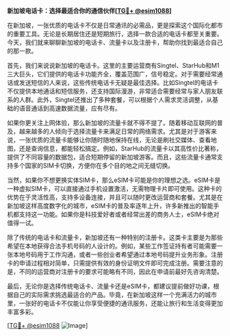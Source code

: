 **新加坡电话卡：选择最适合你的通信伙伴[[TG💪+ @esim1088](https://t.me/s/esim1088)]**

在新加坡，一张优质的电话卡不仅是日常通讯的必需品，更是探索这个国际化都市的重要工具。无论是长期居住还是短期旅行，选择一款合适的电话卡都至关重要。今天，我们就来聊聊新加坡的电话卡、流量卡以及注册卡，帮助你找到最适合自己的那一款。

首先，我们来说说新加坡的电话卡。这里的主要运营商有Singtel、StarHub和M1三大巨头，它们提供的电话卡功能齐全，覆盖范围广，信号稳定。对于需要经常通话或发送短信的人来说，这些传统电话卡无疑是最佳选择。比如Singtel的电话卡不仅提供本地通话和短信服务，还支持国际漫游，非常适合需要经常与家人朋友联系的人群。此外，Singtel还推出了多种套餐，可以根据个人需求灵活调整，从基础的语音通话到高速数据流量，应有尽有。

如果你更关注上网体验，那么新加坡的流量卡就不得不提了。随着移动互联网的普及，越来越多的人倾向于选择流量卡来满足日常的网络需求。尤其是对于游客来说，一张优质的流量卡能够让你随时随地保持在线，无论是刷社交媒体、查看地图，还是查询信息，都能轻松搞定。例如，StarHub的流量卡以其高性价比著称，提供了不同容量的数据包，适合短期停留的新加坡游客。而且，这些流量卡通常支持多个国家的SIM卡切换，方便你在多个目的地之间无缝切换。

当然，如果你不想更换实体SIM卡，那么eSIM卡可能是你的理想之选。eSIM卡是一种虚拟SIM卡，可以直接通过手机设置激活，无需物理卡片即可使用。这种卡的优势在于灵活性高，支持多设备连接，并且可以随时更改运营商和套餐。尤其是在新加坡这样高度数字化的城市，eSIM卡的普及率逐年上升，许多新推出的智能手机都支持这一功能。如果你是科技爱好者或者经常出差的商务人士，eSIM卡绝对值得一试。

除了传统的电话卡和流量卡，新加坡还有一种特别的注册卡。这类卡主要是为那些希望在本地获得合法手机号码的人设计的。例如，某些工作签证持有者可能需要一张本地号码用于工作沟通，或者一些创业者希望通过本地号码提升业务形象。注册卡的申请过程相对简单，只需提供有效的身份证明文件即可完成注册。需要注意的是，不同的运营商对注册卡的要求可能略有不同，因此在申请前最好先咨询清楚。

最后，无论你是选择传统电话卡、流量卡还是eSIM卡，都建议提前做好功课，根据自己的实际需求挑选最适合的产品。毕竟，在新加坡这样一个充满活力的城市里，一张好的电话卡不仅能让你享受便捷的通讯服务，还能让旅行和生活变得更加丰富多彩。

[[TG💪+ @esim1088](https://t.me/s/esim1088) ![Image](https://i.postimg.cc/4NQfJmqS/Snipaste-2025-05-13-00-14-12.png)]